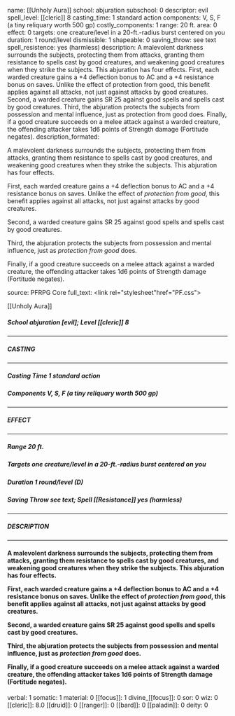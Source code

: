 name: [[Unholy Aura]]
school: abjuration
subschool: 0
descriptor: evil
spell_level: [[cleric]] 8
casting_time: 1 standard action
components: V, S, F (a tiny reliquary worth 500 gp)
costly_components: 1
range: 20 ft.
area: 0
effect: 0
targets: one creature/level in a 20-ft.-radius burst centered on you
duration: 1 round/level
dismissible: 1
shapeable: 0
saving_throw: see text
spell_resistence: yes (harmless)
description: A malevolent darkness surrounds the subjects, protecting them from attacks, granting them resistance to spells cast by good creatures, and weakening good creatures when they strike the subjects. This abjuration has four effects.  First, each warded creature gains a +4 deflection bonus to AC and a +4 resistance bonus on saves. Unlike the effect of protection from good, this benefit applies against all attacks, not just against attacks by good creatures.  Second, a warded creature gains SR 25 against good spells and spells cast by good creatures.  Third, the abjuration protects the subjects from possession and mental influence, just as protection from good does.  Finally, if a good creature succeeds on a melee attack against a warded creature, the offending attacker takes 1d6 points of Strength damage (Fortitude negates).
description_formated: <p>A malevolent darkness surrounds the subjects, protecting them from attacks, granting them resistance to spells cast by good creatures, and weakening good creatures when they strike the subjects. This abjuration has four effects.</p><p>First, each warded creature gains a +4 deflection bonus to AC and a +4 resistance bonus on saves. Unlike the effect of <i>protection from good</i>, this benefit applies against all attacks, not just against attacks by good creatures.</p><p>Second, a warded creature gains SR 25 against good spells and spells cast by good creatures.</p><p>Third, the abjuration protects the subjects from possession and mental influence, just as <i>protection from good</i> does.</p><p>Finally, if a good creature succeeds on a melee attack against a warded creature, the offending attacker takes 1d6 points of Strength damage (Fortitude negates).</p>
source: PFRPG Core
full_text: <link rel="stylesheet"href="PF.css"><div class="heading"><p class="alignleft">[[Unholy Aura]]</p><div style="clear: both;"></div></div><div><h5><b>School </b>abjuration [evil]; <b>Level </b>[[cleric]] 8</h5></div><hr/><div><h5><b>CASTING</b></h5></div><hr/><div><h5><b>Casting Time </b>1 standard action</h5><h5><b>Components </b>V, S, F (a tiny reliquary worth 500 gp)</h5></div><hr/><div><h5><b>EFFECT</b></h5></div><hr/><div><h5><b>Range </b>20 ft.</h5><h5><b>Targets </b>one creature/level in a 20-ft.-radius burst centered on you</h5><h5><b>Duration </b>1 round/level (D)</h5><h5><b>Saving Throw </b>see text; <b>Spell [[Resistance]] </b>yes (harmless)</h5></div><hr/><div><h5><b>DESCRIPTION</b></h5></div><hr/><div><h4><p>A malevolent darkness surrounds the subjects, protecting them from attacks, granting them resistance to spells cast by good creatures, and weakening good creatures when they strike the subjects. This abjuration has four effects.</p><p>First, each warded creature gains a +4 deflection bonus to AC and a +4 resistance bonus on saves. Unlike the effect of <i>protection from good</i>, this benefit applies against all attacks, not just against attacks by good creatures.</p><p>Second, a warded creature gains SR 25 against good spells and spells cast by good creatures.</p><p>Third, the abjuration protects the subjects from possession and mental influence, just as <i>protection from good</i> does.</p><p>Finally, if a good creature succeeds on a melee attack against a warded creature, the offending attacker takes 1d6 points of Strength damage (Fortitude negates).</p></h4></div>
verbal: 1
somatic: 1
material: 0
[[focus]]: 1
divine_[[focus]]: 0
sor: 0
wiz: 0
[[cleric]]: 8.0
[[druid]]: 0
[[ranger]]: 0
[[bard]]: 0
[[paladin]]: 0
deity: 0
